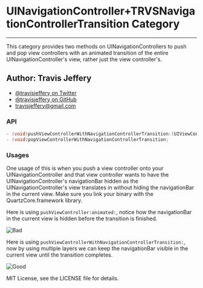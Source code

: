 # UINavigationController+TRVSNavigationControllerTransition Category

<hr />

This category provides two methods on UINavigationControllers to push and pop
view controllers with an animated transition of the entire UINavigationController's view, rather just the view controller's.

## Author: Travis Jeffery 

- [@travisjeffery on Twitter](http://twitter.com/travisjeffery)
- [@travisjeffery on GitHub](http://github.com/travisjeffery)
- travisjeffery@gmail.com

### API

``` objective-c 
- (void)pushViewControllerWithNavigationControllerTransition:(UIViewController *)viewController;
- (void)popViewControllerWithNavigationControllerTransition;
```

### Usages

One usage of this is when you push a view controller onto your
UINavigationController and that view controller wants to have the
UINavigationController's navigationBar hidden as the UINavigationController's
view translates in without hiding the navigationBar in the current
view. Make sure you link your binary with the QuartzCore.framework library.

Here is using `pushViewController:animated:`, notice how the navigationBar
in the current view is hidden before the transition is finished.

![Bad](https://raw.github.com/travisjeffery/TRVSNavigationControllerTransition/master/Bad.gif)

Here is using `pushViewControllerWithNavigationControllerTransition:`, now by
using multiple layers we can keep the navigationBar visible in the current view
until the transition completes.


![Good](https://raw.github.com/travisjeffery/TRVSNavigationControllerTransition/master/Good.gif)

MIT License, see the LICENSE file for details.

